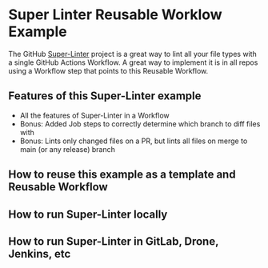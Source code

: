 # Super Linter Reusable Worklow Example

The GitHub [Super-Linter](https://github.com/marketplace/actions/super-linter) project is a great way to lint all your file types with a single GitHub Actions Workflow.
A great way to implement it is in all repos using a Workflow step that points to this Reusable Workflow.

## Features of this Super-Linter example

- All the features of Super-Linter in a Workflow
- Bonus: Added Job steps to correctly determine which branch to diff files with
- Bonus: Lints only changed files on a PR, but lints all files on merge to main (or any release) branch

## How to reuse this example as a template and Reusable Workflow

## How to run Super-Linter locally

## How to run Super-Linter in GitLab, Drone, Jenkins, etc
